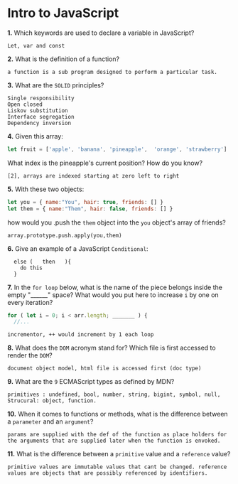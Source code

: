 # Intro to JavaScript

**1.** Which keywords are used to declare a variable in JavaScript?
<!-- enter you answer in the space below -->
```
Let, var and const
```
**2.** What is the definition of a function?
<!-- enter you answer in the space below -->
```
a function is a sub program designed to perform a particular task.
```
**3.** What are the `SOLID` principles?
<!-- enter you answer in the space below -->
```
Single responsibility
Open closed 
Liskov substitution
Interface segregation 
Dependency inversion
```
**4.** Given this array: 
```js
let fruit = ['apple', 'banana', 'pineapple',  'orange', 'strawberry']
``` 
What index is the pineapple's current position? How do you know?
<!-- enter you answer in the space below -->
```
[2], arrays are indexed starting at zero left to right
```
**5.** With these two objects: 
```js
let you = { name:"You", hair: true, friends: [] }
let them = { name:"Them", hair: false, friends: [] }
```
how would you .push the `them` object into the `you` object's array of friends?
<!-- enter you answer in the space below -->
```
array.prototype.push.apply(you,them)
```

**6.** Give an example of a JavaScript `Conditional`:
<!-- enter you answer in the space below -->
```if(   bool   statement)
  else (   then   ){
    do this
  }
```
**7.** In the `for loop` below, what is the name of the piece belongs inside the empty "______" space? What would you put here to increase `i` by one on every iteration?
```js
for ( let i = 0; i < arr.length; _______ ) {
  //...
```
<!-- enter you answer in the space below -->
```
incrementor, ++ would increment by 1 each loop
```
**8.** What does the `DOM` acronym stand for? Which file is first accessed to render the `DOM`?
<!-- enter you answer in the space below -->
```
document object model, html file is accessed first (doc type)
```

**9.** What are the `9` ECMAScript types as defined by MDN?
<!-- enter you answer in the space below -->
```
primitives : undefined, bool, number, string, bigint, symbol, null, Strucural: object, function. 
```
**10.** When it comes to functions or methods, what is the difference between a `parameter` and an `argument`?
<!-- enter you answer in the space below -->
```
params are supplied with the def of the function as place holders for the arguments that are supplied later when the function is envoked.
```
**11.** What is the difference between a `primitive` value and a `reference` value?
<!-- enter you answer in the space below -->
```
primitive values are immutable values that cant be changed. reference values are objects that are possibly referenced by identifiers.
```